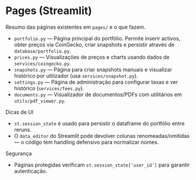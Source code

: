 # Pages (Streamlit)

Resumo das páginas existentes em `pages/` e o que fazem.

- `portfolio.py` — Página principal do portfólio. Permite inserir activos, obter preços via CoinGecko, criar snapshots e persistir através de `database/portfolio.py`.
- `prices.py` — Visualizações de preços e charts usando dados de `services/coingecko.py`.
- `snapshots.py` — Página para criar snapshots manuais e visualizar histórico por utilizador (usa `services/snapshot.py`).
- `settings.py` — Página de administração para configurar taxas e ver histórico (`services/fees.py`).
- `documents.py` — Visualizador de documentos/PDFs com utilitários em `utils/pdf_viewer.py`.

Dicas de UI

- `st.session_state` é usado para persistir o dataframe do portfólio entre reruns.
- O `data_editor` do Streamlit pode devolver colunas renomeadas/omitidas — o código tem handling defensivo para normalizar nomes.

Segurança

- Páginas protegidas verificam `st.session_state['user_id']` para garantir autenticação.

